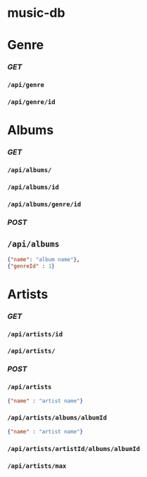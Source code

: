 # music-db

# Genre
### *GET* 
### `/api/genre`
### `/api/genre/id`


# Albums 
### *GET*
### `/api/albums/`
### `/api/albums/id`
### `/api/albums/genre/id`

### *POST*
## `/api/albums`
```json 
{"name": "album name"},
{"genreId" : 1}
```

# Artists 
### *GET*
### `/api/artists/id`
### `/api/artists/`

### *POST*
### `/api/artists`
```json 
{"name" : "artist name"}
```
### `/api/artists/albums/albumId`
```json 
{"name" : "artist name"}
```
### `/api/artists/artistId/albums/albumId`
### `/api/artists/max`
